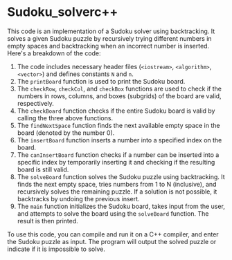 # Sudoku_solverc++
This code is an implementation of a Sudoku solver using backtracking. It solves a given Sudoku puzzle by recursively trying different numbers in empty spaces and backtracking when an incorrect number is inserted. Here's a breakdown of the code:

1. The code includes necessary header files (`<iostream>`, `<algorithm>`, `<vector>`) and defines constants `N` and `n`.
2. The `printBoard` function is used to print the Sudoku board.
3. The `checkRow`, `checkCol`, and `checkBox` functions are used to check if the numbers in rows, columns, and boxes (subgrids) of the board are valid, respectively.
4. The `checkBoard` function checks if the entire Sudoku board is valid by calling the three above functions.
5. The `findNextSpace` function finds the next available empty space in the board (denoted by the number 0).
6. The `insertBoard` function inserts a number into a specified index on the board.
7. The `canInsertBoard` function checks if a number can be inserted into a specific index by temporarily inserting it and checking if the resulting board is still valid.
8. The `solveBoard` function solves the Sudoku puzzle using backtracking. It finds the next empty space, tries numbers from 1 to N (inclusive), and recursively solves the remaining puzzle. If a solution is not possible, it backtracks by undoing the previous insert.
9. The `main` function initializes the Sudoku board, takes input from the user, and attempts to solve the board using the `solveBoard` function. The result is then printed.

To use this code, you can compile and run it on a C++ compiler, and enter the Sudoku puzzle as input. The program will output the solved puzzle or indicate if it is impossible to solve.
